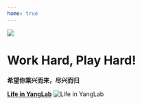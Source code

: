 ```yaml
---
home: true
---
```



![ ](https://images.squarespace-cdn.com/content/v1/5aa84edaf793922ad7a32f48/1531012699145-IY8GR88G8LEYAFVKSNQB/AdobeStock_128680431+play.jpg?format=2500w)


# Work Hard, Play Hard!

**希望你乘兴而来，尽兴而归**

**[Life in YangLab](https://kwqw2do10m.feishu.cn/docx/GgfCdEzZyojtecxtCEkcMISvnGg)**
![Life in YangLab](blob:https://kwqw2do10m.feishu.cn/6555a5f1-dfbf-4487-8dd4-5ca8e2557231)
